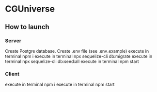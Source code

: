 # CGUniverse

## How to launch

### Server
Create Postgre database.
Create .env file (see .env_example)
execute in terminal npm i
execute in terminal npx sequelize-cli db:migrate
execute in terminal npx sequelize-cli db:seed:all
execute in terminal npm start

### Client
execute in terminal npm i
execute in terminal npm start
